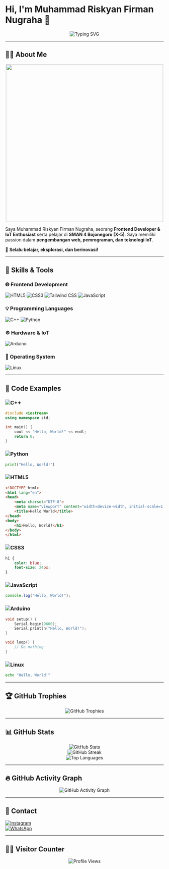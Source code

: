 # Hi, I'm Muhammad Riskyan Firman Nugraha 👋  
<p align="center">
  <img src="https://readme-typing-svg.herokuapp.com?font=Fira+Code&pause=1000&color=F7DC6F&width=435&lines=Frontend+Developer+%7C+IoT+Enthusiast;C%2B%2B+%7C+Python+%7C+javascript+%7C+Arduino;Passionate+about+Technology+" alt="Typing SVG" />
</p>

---

## 👨‍💻 About Me  
<p align="center">
  <img src="https://media.giphy.com/media/qgQUggAC3Pfv687qPC/giphy.gif" width="500">
</p>

Saya Muhammad Riskyan Firman Nugraha, seorang **Frontend Developer & IoT Enthusiast** serta pelajar di **SMAN 4 Bojonegoro (X-5)**. Saya memiliki passion dalam **pengembangan web, pemrograman, dan teknologi IoT**.  

🚀 **Selalu belajar, eksplorasi, dan berinovasi!**


---

## 🔧 Skills & Tools

### 🌐 Frontend Development  
<p>
  <img src="https://img.shields.io/badge/HTML5-E34F26?style=for-the-badge&logo=html5&logoColor=white" alt="HTML5" />
  <img src="https://img.shields.io/badge/CSS3-1572B6?style=for-the-badge&logo=css3&logoColor=white" alt="CSS3" />
  <img src="https://img.shields.io/badge/Tailwind_CSS-06B6D4?style=for-the-badge&logo=tailwindcss&logoColor=white" alt="Tailwind CSS" />
  <img src="https://img.shields.io/badge/JavaScript-F7DF1E?style=for-the-badge&logo=javascript&logoColor=black" alt="JavaScript" />
</p>

### 💡 Programming Languages  
<p>
  <img src="https://img.shields.io/badge/C++-00599C?style=for-the-badge&logo=cplusplus&logoColor=white" alt="C++" />
  <img src="https://img.shields.io/badge/Python-3776AB?style=for-the-badge&logo=python&logoColor=white" alt="Python" />
</p>

### ⚙️ Hardware & IoT  
<p>
  <img src="https://img.shields.io/badge/Arduino-00979D?style=for-the-badge&logo=arduino&logoColor=white" alt="Arduino" />
</p>

### 🐧 Operating System  
<p>
  <img src="https://img.shields.io/badge/Linux-FCC624?style=for-the-badge&logo=linux&logoColor=black" alt="Linux" />
</p>

---

## 📝 Code Examples  

### ![C++](https://img.shields.io/badge/C++-00599C?style=for-the-badge&logo=c%2b%2b&logoColor=white)  
```cpp
#include <iostream>
using namespace std;

int main() {
    cout << "Hello, World!" << endl;
    return 0;
}
```

### ![Python](https://img.shields.io/badge/Python-3776AB?style=for-the-badge&logo=python&logoColor=white)  
```python
print("Hello, World!")
```

### ![HTML5](https://img.shields.io/badge/HTML5-E34F26?style=for-the-badge&logo=html5&logoColor=white)  
```html
<!DOCTYPE html>
<html lang="en">
<head>
    <meta charset="UTF-8">
    <meta name="viewport" content="width=device-width, initial-scale=1.0">
    <title>Hello World</title>
</head>
<body>
    <h1>Hello, World!</h1>
</body>
</html>
```

### ![CSS3](https://img.shields.io/badge/CSS3-1572B6?style=for-the-badge&logo=css3&logoColor=white)  
```css
h1 {
    color: blue;
    font-size: 24px;
}
```

### ![JavaScript](https://img.shields.io/badge/JavaScript-F7DF1E?style=for-the-badge&logo=javascript&logoColor=black)  
```javascript
console.log("Hello, World!");
```

### ![Arduino](https://img.shields.io/badge/Arduino-00979D?style=for-the-badge&logo=arduino&logoColor=white)  
```cpp
void setup() {
    Serial.begin(9600);
    Serial.println("Hello, World!");
}

void loop() {
    // Do nothing
}
```

### ![Linux](https://img.shields.io/badge/Linux-FCC624?style=for-the-badge&logo=linux&logoColor=black)  
```bash
echo "Hello, World!"
```

---

## 🏆 GitHub Trophies  
<p align="center">
  <img src="https://github-profile-trophy.vercel.app/?username=yourgithubusername&theme=radical&no-bg=true&no-frame=true" alt="GitHub Trophies" />
</p>

---

## 📊 GitHub Stats  
<p align="center">
  <img src="https://github-readme-stats.vercel.app/api?username=yourgithubusername&show_icons=true&theme=radical" alt="GitHub Stats" />
  <br>
  <img src="https://github-readme-streak-stats.herokuapp.com/?user=yourgithubusername&theme=radical" alt="GitHub Streak" />
  <br>
  <img src="https://github-readme-stats.vercel.app/api/top-langs/?username=yourgithubusername&layout=compact&theme=radical" alt="Top Languages" />
</p>

---

## 🔥 GitHub Activity Graph  
<p align="center">
  <img src="https://github-readme-activity-graph.vercel.app/graph?username=yourgithubusername&theme=redical" alt="GitHub Activity Graph" />
</p>

---

## 💌 Contact  

[![Instagram](https://img.shields.io/badge/Instagram-E4405F?style=for-the-badge&logo=instagram&logoColor=white)](https://www.instagram.com/pirmannichol/)  
[![WhatsApp](https://img.shields.io/badge/WhatsApp-25D366?style=for-the-badge&logo=whatsapp&logoColor=white)](https://wa.me/6282245119769)  

---

## 🧑‍💻 Visitor Counter  
<p align="center">
  <img src="https://komarev.com/ghpvc/?username=yourgithubusername&style=flat-square&color=blue" alt="Profile Views" />
</p>


